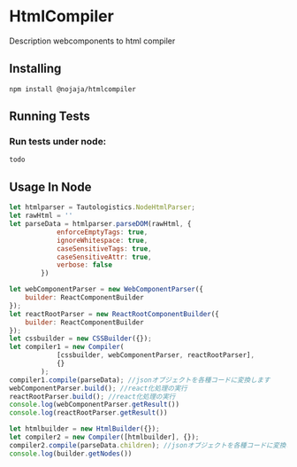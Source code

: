 
# HtmlCompiler
Description 
webcomponents to html compiler


## Installing

	npm install @nojaja/htmlcompiler


## Running Tests

### Run tests under node:
	todo

## Usage In Node

```javascript
let htmlparser = Tautologistics.NodeHtmlParser;
let rawHtml = ''
let parseData = htmlparser.parseDOM(rawHtml, {
            enforceEmptyTags: true,
            ignoreWhitespace: true,
            caseSensitiveTags: true,
            caseSensitiveAttr: true,
            verbose: false
        })

let webComponentParser = new WebComponentParser({
    builder: ReactComponentBuilder
});
let reactRootParser = new ReactRootComponentBuilder({
    builder: ReactComponentBuilder
});
let cssbuilder = new CSSBuilder({});
let compiler1 = new Compiler(
            [cssbuilder, webComponentParser, reactRootParser],
            {}
        );
compiler1.compile(parseData); //jsonオブジェクトを各種コードに変換します
webComponentParser.build(); //react化処理の実行
reactRootParser.build(); //react化処理の実行
console.log(webComponentParser.getResult())
console.log(reactRootParser.getResult())

let htmlbuilder = new HtmlBuilder({});
let compiler2 = new Compiler([htmlbuilder], {});
compiler2.compile(parseData.children); //jsonオブジェクトを各種コードに変換します
console.log(builder.getNodes())

```

